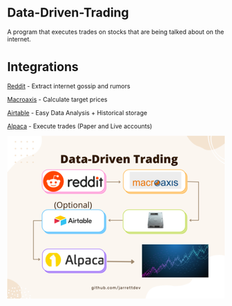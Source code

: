 # Data-Driven-Trading

A program that executes trades on stocks that are being talked about on the internet.

# Integrations
[Reddit](https://reddit.com '') - Extract internet gossip and rumors

[Macroaxis](https://macroaxis.com '') - Calculate target prices

[Airtable](https://airtable.com '')  - Easy Data Analysis + Historical storage

[Alpaca](https://alpaca.markets/ '') - Execute trades (Paper and Live accounts)


![Flowchart](https://github.com/jarrettdev/Data-Driven-Trading/blob/master/resources/Flowchart.png)
